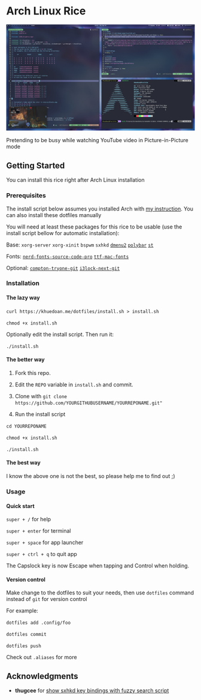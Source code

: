 # Arch Linux Rice

![Screenshot](Pictures/Screenshots/screenshot-20190419-021103.jpeg)

Pretending to be busy while watching YouTube video in Picture-in-Picture mode

## Getting Started

You can install this rice right after Arch Linux installation

### Prerequisites

The install script below assumes you installed Arch with [my instruction](https://github.com/khuedoan98/archguide). You can also install these dotfiles manually

You will need at least these packages for this rice to be usable (use the install script bellow for automatic installation):

Base:
`xorg-server`
`xorg-xinit`
`bspwm`
`sxhkd`
[`dmenu2`](https://aur.archlinux.org/packages/dmenu2/)
[`polybar`](https://aur.archlinux.org/packages/polybar/)
[`st`](https://github.com/khuedoan98/st)

Fonts:
[`nerd-fonts-source-code-pro`](https://aur.archlinux.org/packages/nerd-fonts-source-code-pro/)
[`ttf-mac-fonts`](https://aur.archlinux.org/packages/ttf-mac-fonts/)

Optional:
[`compton-tryone-git`](https://aur.archlinux.org/packages/compton-tryone-git/)
[`i3lock-next-git`](https://aur.archlinux.org/packages/i3lock-next-git/)

### Installation

#### The lazy way

`curl https://khuedoan.me/dotfiles/install.sh > install.sh`

`chmod +x install.sh`

Optionally edit the install script. Then run it:

`./install.sh`

#### The better way

1. Fork this repo.

2. Edit the `REPO` variable in `install.sh` and commit.

3. Clone with `git clone https://github.com/YOURGITHUBUSERNAME/YOURREPONAME.git"`

4. Run the install script

`cd YOURREPONAME`

`chmod +x install.sh`

`./install.sh`

#### The best way

I know the above one is not the best, so please help me to find out ;)

### Usage

#### Quick start

`super + /`        for help

`super + enter`    for terminal

`super + space`    for app launcher

`super + ctrl + q` to quit app

The Capslock key is now Escape when tapping and Control when holding.

#### Version control

Make change to the dotfiles to suit your needs, then use `dotfiles` command instead of `git` for version control

For example:

`dotfiles add .config/foo`

`dotfiles commit`

`dotfiles push`

Check out `.aliases` for more

## Acknowledgments

- **thugcee** for [show sxhkd key bindings with fuzzy search script](https://www.reddit.com/r/bspwm/comments/aejyze/tip_show_sxhkd_keybindings_with_fuzzy_search/)
